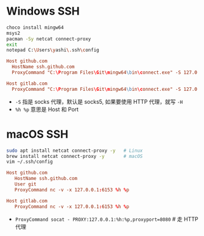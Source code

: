# Windows SSH
```bash
choco install mingw64
msys2
pacman -Sy netcat connect-proxy
exit
notepad C:\Users\yashi\.ssh\config
```

```conf
Host github.com
  HostName ssh.github.com
  ProxyCommand "C:\Program Files\Git\mingw64\bin\connect.exe" -S 127.0.0.1:1080 %h %p

Host gitlab.com
  ProxyCommand "C:\Program Files\Git\mingw64\bin\connect.exe" -S 127.0.0.1:1080 %h %p
```
- `-S` 指是 socks 代理，默认是 socks5, 如果要使用 HTTP 代理，就写 `-H`
- `%h %p` 意思是 Host 和 Port

# macOS SSH
```bash
sudo apt install netcat connect-proxy -y   # Linux
brew install netcat connect-proxy -y       # macOS
vim ~/.ssh/config
```

```conf
Host github.com
   HostName ssh.github.com
   User git
   ProxyCommand nc -v -x 127.0.0.1:6153 %h %p

Host gitlab.com
   ProxyCommand nc -v -x 127.0.0.1:6153 %h %p
```
- `ProxyCommand socat - PROXY:127.0.0.1:%h:%p,proxyport=8080` # 走 HTTP 代理
